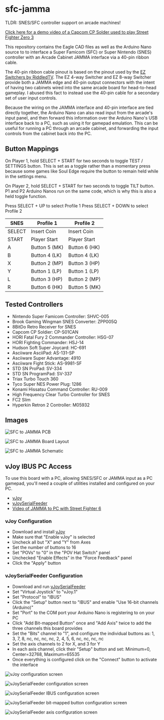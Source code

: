 # sfc-jamma

TLDR: SNES/SFC controller support on arcade machines!

[Click here for a demo video of a Capcom CP Solder used to play Street Fighter Zero 3](https://www.tiktok.com/@vincerants/video/7230315835842170155)

This repository contains the Eagle CAD files as well as the Arduino Nano source to to interface a Super Famicom (SFC) or Super Nintendo (SNES) controller with an Arcade Cabinet JAMMA interface via a 40-pin ribbon cable.

The 40-pin ribbon cable pinout is based on the pinout used by the [EZ Switchers by RiddledTV](https://riddledtv.com/arcade/ez.html). The EZ 4-way Switcher and EZ 8-way Switcher provide both a JAMMA edge and 40-pin output connectors with the intent of having two cabinets wired into the same arcade board for head-to-head gameplay. I abused this fact to instead use the 40-pin cable for a secondary set of user input controls.

Because the wiring on the JAMMA interface and 40-pin interface are tied directly together, the Arduino Nano can also read input from the arcade's input panel, and then forward this information over the Arduino Nano's USB interface back to a PC, such as using it for gamepad emulation. This can be useful for running a PC through an arcade cabinet, and forwarding the input controls from the cabinet back into the PC.


## Button Mappings
On Player 1, hold SELECT + START for two seconds to toggle TEST / SETTINGS button. This is set as a toggle rather than a momentary press because some games like Soul Edge require the button to remain held while in the settings menu.

On Player 2, hold SELECT + START for two seconds to toggle TILT button. P1 and P2 Arduino Nanos run on the same code, which is why this is also a held toggle function.

Press SELECT + UP to select Profile 1
Press SELECT + DOWN to select Profile 2

|SNES|Profile 1|Profile 2|
|---|---|---|
|SELECT|Insert Coin|Insert Coin|
|START|Player Start|Player Start|
|A|Button 5 (MK)|Button 6 (HK)|
|B|Button 4 (LK)|Button 4 (LK)|
|X|Button 2 (MP)|Button 3 (HP)|
|Y|Button 1 (LP)|Button 1 (LP)|
|L|Button 3 (HP)|Button 2 (MP)|
|R|Button 6 (HK)|Button 5 (MK)|


## Tested Controllers
* Nintendo Super Famicom Controller: SHVC-005
* Brook Gaming Wingman SNES Converter: ZPP005Q
* 8BitDo Retro Receiver for SNES
* Capcom CP Soldier: CP-S01CAN
* HORI Fatal Fury 2 Commander Controller: HSG-07
* HORI Fighting Commander: HSJ-14
* Hudson Soft Super Joycard: HC-691
* Asciiware AsciiPad: AS-131-SP
* Asciiware Super Advantage: 4910
* Asciiware Fight Stick: AS-9981-SF
* STD SN ProPad: SV-334
* STD SN ProgramPad: SV-337
* Triax Turbo Touch 360
* Tyco Super NES Power Plug: 1286
* Konami Hissatsu Command Controller: RU-009
* High Frequency Clear Turbo Controller for SNES
* FC2 Slim
* Hyperkin Retron 2 Controller: M05932


## Images
![SFC to JAMMA PCB](pcb/pcb.jpg?raw=true "SFC to JAMMA PCB")

![SFC to JAMMA Board Layout](pcb/board-1.png?raw=true "SFC to JAMMA Board Layout")

![SFC to JAMMA Schematic](pcb/schematic-1.png?raw=true "SFC to JAMMA Schematic")


## vJoy IBUS PC Access
To use this board with a PC, allowing SNES/SFC or JAMMA input as a PC gamepad, you'll need a couple of utilities installed and configured on your PC.
* [vJoy](https://sourceforge.net/projects/vjoystick/)
* [vJoySerialFeeder](https://github.com/Cleric-K/vJoySerialFeeder/releases)
* [Video of JAMMA to PC with Street Fighter 6](https://www.tiktok.com/@vincerants/video/7229858727111888174)

### vJoy Configuration
* Download and install [vJoy](https://sourceforge.net/projects/vjoystick/)
* Make sure that "Enable vJoy" is selected
* Uncheck all but "X" and "Y" from Axes
* Set the number of buttons to 16
* Set "POVs" to "0" in the "POV Hat Switch" panel
* Unchecked "Enable Effects" in the "Force Feedback" panel
* Click the "Apply" button

### vJoySerialFeeder Configuration
* Download and run [vJoySerialFeeder](https://github.com/Cleric-K/vJoySerialFeeder/releases)
* Set "Virtual Joystick" to "vJoy.1"
* Set "Protocol" to "IBUS"
* Click the "Setup" button next to "IBUS" and enable "Use 16-bit channels (Arduino)"
* Set "Port" to the COM port your Arduino Nano is registering to on your PC
* Click "Add Bit-mapped Button" once and "Add Axis" twice to add the three channels this board provides
* Set the "Bits" channel to "1", and configure the individual buttons as: 1, 3, 7, 8, nc, nc, nc, nc, 2, 4, 5, 6, nc, nc, nc, nc
* Set the axis channels to 2 for X, and 3 for Y
* In each axis channel, click their "Setup" button and set: Minimum=0, Center=32768, Maximum=65535
* Once everything is configured click on the "Connect" button to activate the interface

![vJoy configuration screen](vjoy/vjoy-1.png?raw=true "vJoy configuration screen")

![vJoySerialFeeder configuration screen](vjoy/feeder-1.png?raw=true "vJoySerialFeeder configuration screen")

![vJoySerialFeeder IBUS configuration screen](vjoy/feeder-2.png?raw=true "vJoySerialFeeder IBUS configuration screen")

![vJoySerialFeeder bit-mapped button configuration screen](vjoy/feeder-3.png?raw=true "vJoySerialFeeder bit-mapped button configuration screen")

![vJoySerialFeeder axis configuration screen](vjoy/feeder-4.png?raw=true "vJoySerialFeeder axis configuration screen")
